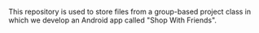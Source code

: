 This repository is used to store files from a group-based project class in which we develop an Android app called "Shop With Friends".
